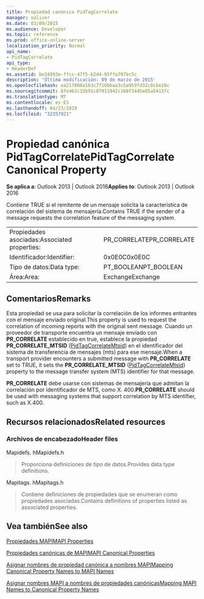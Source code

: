 ```yaml
---
title: Propiedad canónica PidTagCorrelate
manager: soliver
ms.date: 03/09/2015
ms.audience: Developer
ms.topic: reference
ms.prod: office-online-server
localization_priority: Normal
api_name:
- PidTagCorrelate
api_type:
- HeaderDef
ms.assetid: be34993e-ffcc-47f5-b2d4-95ffa707bc5c
description: 'Última modificación: 09 de marzo de 2015'
ms.openlocfilehash: ea217808a163c7f16bbaa3c5a959fd32c8cbe10c
ms.sourcegitcommit: 8fe462c32b91c87911942c188f3445e85a54137c
ms.translationtype: MT
ms.contentlocale: es-ES
ms.lasthandoff: 04/23/2019
ms.locfileid: "32357921"
---
```

# <a name="pidtagcorrelate-canonical-property"></a><span data-ttu-id="cb684-103">Propiedad canónica PidTagCorrelate</span><span class="sxs-lookup"><span data-stu-id="cb684-103">PidTagCorrelate Canonical Property</span></span>

  
  
<span data-ttu-id="cb684-104">**Se aplica a**: Outlook 2013 | Outlook 2016</span><span class="sxs-lookup"><span data-stu-id="cb684-104">**Applies to**: Outlook 2013 | Outlook 2016</span></span> 
  
<span data-ttu-id="cb684-105">Contiene TRUE si el remitente de un mensaje solicita la característica de correlación del sistema de mensajería.</span><span class="sxs-lookup"><span data-stu-id="cb684-105">Contains TRUE if the sender of a message requests the correlation feature of the messaging system.</span></span>
  
|||
|:-----|:-----|
|<span data-ttu-id="cb684-106">Propiedades asociadas:</span><span class="sxs-lookup"><span data-stu-id="cb684-106">Associated properties:</span></span>  <br/> |<span data-ttu-id="cb684-107">PR_CORRELATE</span><span class="sxs-lookup"><span data-stu-id="cb684-107">PR_CORRELATE</span></span>  <br/> |
|<span data-ttu-id="cb684-108">Identificador:</span><span class="sxs-lookup"><span data-stu-id="cb684-108">Identifier:</span></span>  <br/> |<span data-ttu-id="cb684-109">0x0E0C</span><span class="sxs-lookup"><span data-stu-id="cb684-109">0x0E0C</span></span>  <br/> |
|<span data-ttu-id="cb684-110">Tipo de datos:</span><span class="sxs-lookup"><span data-stu-id="cb684-110">Data type:</span></span>  <br/> |<span data-ttu-id="cb684-111">PT_BOOLEAN</span><span class="sxs-lookup"><span data-stu-id="cb684-111">PT_BOOLEAN</span></span>  <br/> |
|<span data-ttu-id="cb684-112">Área:</span><span class="sxs-lookup"><span data-stu-id="cb684-112">Area:</span></span>  <br/> |<span data-ttu-id="cb684-113">Exchange</span><span class="sxs-lookup"><span data-stu-id="cb684-113">Exchange</span></span>  <br/> |
   
## <a name="remarks"></a><span data-ttu-id="cb684-114">Comentarios</span><span class="sxs-lookup"><span data-stu-id="cb684-114">Remarks</span></span>

<span data-ttu-id="cb684-115">Esta propiedad se usa para solicitar la correlación de los informes entrantes con el mensaje enviado original.</span><span class="sxs-lookup"><span data-stu-id="cb684-115">This property is used to request the correlation of incoming reports with the original sent message.</span></span> <span data-ttu-id="cb684-116">Cuando un proveedor de transporte encuentra un mensaje enviado con **PR_CORRELATE** establecido en true, establece la propiedad **PR_CORRELATE_MTSID** ([PidTagCorrelateMtsid](pidtagcorrelatemtsid-canonical-property.md)) en el identificador del sistema de transferencia de mensajes (mts) para ese mensaje.</span><span class="sxs-lookup"><span data-stu-id="cb684-116">When a transport provider encounters a submitted message with **PR_CORRELATE** set to TRUE, it sets the **PR_CORRELATE_MTSID** ([PidTagCorrelateMtsid](pidtagcorrelatemtsid-canonical-property.md)) property to the message transfer system (MTS) identifier for that message.</span></span>
  
 <span data-ttu-id="cb684-117">**PR_CORRELATE** debe usarse con sistemas de mensajería que admitan la correlación por identificador de MTS, como X. 400.</span><span class="sxs-lookup"><span data-stu-id="cb684-117">**PR_CORRELATE** should be used with messaging systems that support correlation by MTS identifier, such as X.400.</span></span> 
  
## <a name="related-resources"></a><span data-ttu-id="cb684-118">Recursos relacionados</span><span class="sxs-lookup"><span data-stu-id="cb684-118">Related resources</span></span>

### <a name="header-files"></a><span data-ttu-id="cb684-119">Archivos de encabezado</span><span class="sxs-lookup"><span data-stu-id="cb684-119">Header files</span></span>

<span data-ttu-id="cb684-120">Mapidefs. h</span><span class="sxs-lookup"><span data-stu-id="cb684-120">Mapidefs.h</span></span>
  
> <span data-ttu-id="cb684-121">Proporciona definiciones de tipo de datos.</span><span class="sxs-lookup"><span data-stu-id="cb684-121">Provides data type definitions.</span></span>
    
<span data-ttu-id="cb684-122">Mapitags. h</span><span class="sxs-lookup"><span data-stu-id="cb684-122">Mapitags.h</span></span>
  
> <span data-ttu-id="cb684-123">Contiene definiciones de propiedades que se enumeran como propiedades asociadas.</span><span class="sxs-lookup"><span data-stu-id="cb684-123">Contains definitions of properties listed as associated properties.</span></span>
    
## <a name="see-also"></a><span data-ttu-id="cb684-124">Vea también</span><span class="sxs-lookup"><span data-stu-id="cb684-124">See also</span></span>



[<span data-ttu-id="cb684-125">Propiedades MAPI</span><span class="sxs-lookup"><span data-stu-id="cb684-125">MAPI Properties</span></span>](mapi-properties.md)
  
[<span data-ttu-id="cb684-126">Propiedades canónicas de MAPI</span><span class="sxs-lookup"><span data-stu-id="cb684-126">MAPI Canonical Properties</span></span>](mapi-canonical-properties.md)
  
[<span data-ttu-id="cb684-127">Asignar nombres de propiedad canónica a nombres MAPI</span><span class="sxs-lookup"><span data-stu-id="cb684-127">Mapping Canonical Property Names to MAPI Names</span></span>](mapping-canonical-property-names-to-mapi-names.md)
  
[<span data-ttu-id="cb684-128">Asignar nombres MAPI a nombres de propiedades canónicas</span><span class="sxs-lookup"><span data-stu-id="cb684-128">Mapping MAPI Names to Canonical Property Names</span></span>](mapping-mapi-names-to-canonical-property-names.md)

